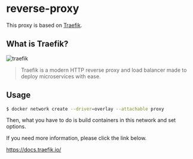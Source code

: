 # reverse-proxy

This proxy is based on [Traefik](https://github.com/containous/traefik).

## What is Traefik?

![traefik](https://user-images.githubusercontent.com/41065217/69004196-7ef25380-0952-11ea-84f6-e70c42c51dfe.png)

> Traefik is a modern HTTP reverse proxy and load balancer made to deploy microservices with ease.

## Usage

```sh
$ docker network create --driver=overlay --attachable proxy
```

Then, what you have to do is build containers in this network and set options.

If you need more information, please click the link below. 

https://docs.traefik.io/
